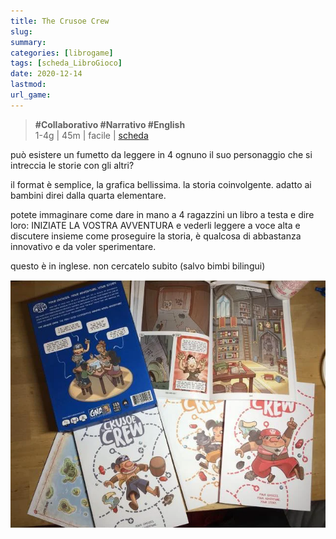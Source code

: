 ```yaml
---
title: The Crusoe Crew
slug: 
summary: 
categories: [librogame]
tags: [scheda_LibroGioco]
date: 2020-12-14
lastmod: 
url_game: 
---
```

> **#Collaborativo #Narrativo #English**  
> 1-4g | 45m | facile | [scheda](https://www.boardgamegeek.com/boardgame/244274/crusoe-crew)  

può esistere un fumetto da leggere in 4 ognuno il suo personaggio che si intreccia le storie con gli altri?

il format è semplice, la grafica bellissima. la storia coinvolgente.
adatto ai bambini direi dalla quarta elementare.

potete immaginare come dare in mano a 4 ragazzini un libro a testa e dire loro: INIZIATE LA VOSTRA AVVENTURA e vederli leggere a voce alta e discutere insieme come proseguire la storia, è qualcosa di abbastanza innovativo e da voler sperimentare.

questo è in inglese. non cercatelo subito (salvo bimbi bilingui)

![](img/libro_crusoe_crew.webp)


